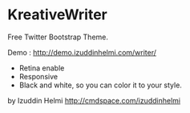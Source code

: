 KreativeWriter
======

Free Twitter Bootstrap Theme. 

Demo : http://demo.izuddinhelmi.com/writer/

* Retina enable
* Responsive
* Black and white, so you can color it to your style.



by Izuddin Helmi
http://cmdspace.com/izuddinhelmi
